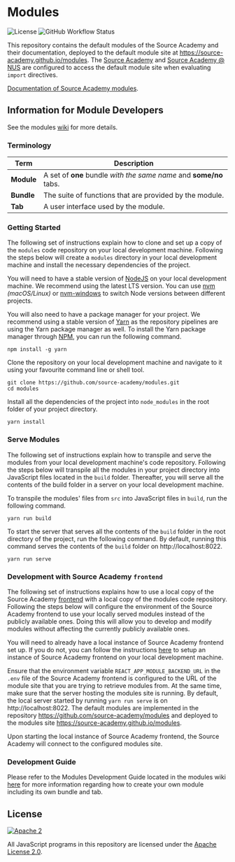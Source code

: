 # Modules

![License](https://img.shields.io/badge/License-Apache%202.0-brightgreen) ![GitHub Workflow Status](https://img.shields.io/github/workflow/status/source-academy/modules/github%20pages?label=Build)

This repository contains the default modules of the Source Academy and their documentation, deployed to the default module site at https://source-academy.github.io/modules.
The [Source Academy](https://sourceacademy.org) and [Source Academy @ NUS](https://sourceacademy.nus.edu.sg) are configured to access the default module site when evaluating `import` directives.

[Documentation of Source Academy modules](https://source-academy.github.io/modules/documentation).

## Information for Module Developers

See the modules [wiki](https://github.com/source-academy/modules/wiki) for more details.

### Terminology

| **Term**   | **Description**                                                    |
| ---------- | ------------------------------------------------------------------ |
| **Module** | A set of **one** bundle _with the same name_ and **some/no** tabs. |
| **Bundle** | The suite of functions that are provided by the module.            |
| **Tab**    | A user interface used by the module.                               |

### Getting Started

The following set of instructions explain how to clone and set up a copy of the `modules` code repository on your local development machine. Following the steps below will create a  `modules` directory in your local development machine and install the necessary dependencies of the project. 

You will need to have a stable version of [NodeJS](https://nodejs.org/en/) on your local development machine. We recommend using the latest LTS version. You can use [nvm](https://github.com/creationix/nvm#installation) _(macOS/Linux)_ or [nvm-windows](https://github.com/coreybutler/nvm-windows#node-version-manager-nvm-for-windows) to switch Node versions between different projects. 

You will also need to have a package manager for your project. We recommend using a stable version of [Yarn](https://yarnpkg.com/) as the repository pipelines are using the Yarn package manager as well. To install the Yarn package manager through [NPM](https://www.npmjs.com/), you can run the following command.
```
npm install -g yarn
```

Clone the repository on your local development machine and navigate to it using your favourite command line or shell tool.
```
git clone https://github.com/source-academy/modules.git
cd modules
```

Install all the dependencies of the project into `node_modules` in the root folder of your project directory. 
```
yarn install
```

### Serve Modules

The following set of instructions explain how to transpile and serve the modules from your local development machine's code repository. Following the steps below will transpile all the modules in your project directory into JavaScript files located in the `build` folder. Thereafter, you will serve all the contents of the build folder in a server on your local development machine. 

To transpile the modules' files from `src` into JavaScript files in `build`, run the following command.
```
yarn run build
```

To start the server that serves all the contents of the `build` folder in the root directory of the project, run the following command. By default, running this command serves the contents of the `build` folder on http://localhost:8022.
```
yarn run serve
```

### Development with Source Academy `frontend`

The following set of instructions explains how to use a local copy of the Source Academy [frontend](https://github.com/source-academy/frontend) with a local copy of the modules code repository. Following the steps below will configure the environment of the Source Academy frontend to use your locally served modules instead of the publicly available ones. Doing this will allow you to develop and modify modules without affecting the currently publicly available ones. 

You will need to already have a local instance of Source Academy frontend set up. If you do not, you can follow the instructions [here](https://github.com/source-academy/frontend#getting-started) to setup an instance of Source Academy frontend on your local development machine. 

Ensure that the environment variable `REACT_APP_MODULE_BACKEND_URL` in the `.env` file of the Source Academy frontend is configured to the URL of the module site that you are trying to retrieve modules from. At the same time, make sure that the server hosting the modules site is running. By default, the local server started by running `yarn run serve` is on http://localhost:8022. The default modules are implemented in the repository https://github.com/source-academy/modules and deployed to the modules site https://source-academy.github.io/modules.

Upon starting the local instance of Source Academy frontend, the Source Academy will connect to the configured modules site.

### Development Guide

Please refer to the Modules Development Guide located in the modules wiki [here](https://github.com/source-academy/modules/wiki/Development-Guide) for more information regarding how to create your own module including its own bundle and tab. 

## License

[![Apache 2][apache2-image]][apache2]

All JavaScript programs in this repository are licensed under the
[Apache License 2.0][apache2].

[apache2]: https://www.apache.org/licenses/LICENSE-2.0
[apache2-image]: https://upload.wikimedia.org/wikipedia/commons/thumb/d/db/Apache_Software_Foundation_Logo_%282016%29.svg/200px-Apache_Software_Foundation_Logo_%282016%29.svg.png
